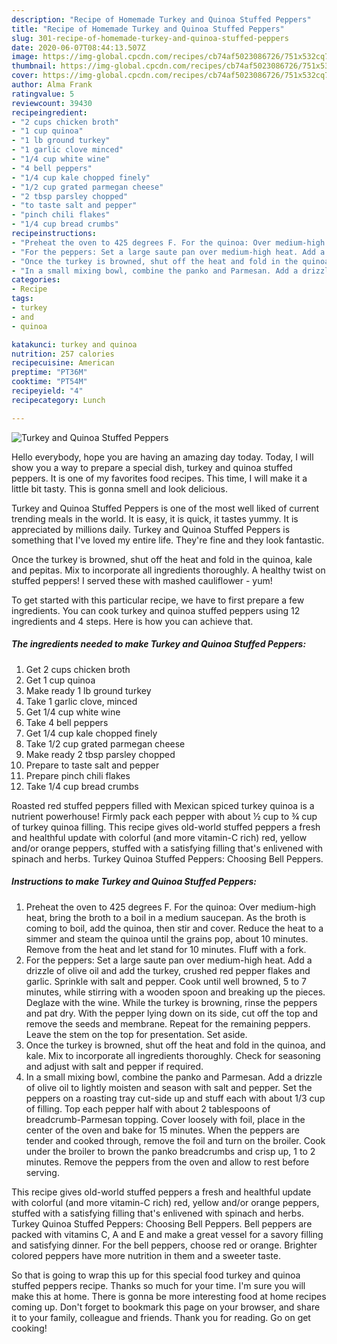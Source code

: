 ```yaml
---
description: "Recipe of Homemade Turkey and Quinoa Stuffed Peppers"
title: "Recipe of Homemade Turkey and Quinoa Stuffed Peppers"
slug: 301-recipe-of-homemade-turkey-and-quinoa-stuffed-peppers
date: 2020-06-07T08:44:13.507Z
image: https://img-global.cpcdn.com/recipes/cb74af5023086726/751x532cq70/turkey-and-quinoa-stuffed-peppers-recipe-main-photo.jpg
thumbnail: https://img-global.cpcdn.com/recipes/cb74af5023086726/751x532cq70/turkey-and-quinoa-stuffed-peppers-recipe-main-photo.jpg
cover: https://img-global.cpcdn.com/recipes/cb74af5023086726/751x532cq70/turkey-and-quinoa-stuffed-peppers-recipe-main-photo.jpg
author: Alma Frank
ratingvalue: 5
reviewcount: 39430
recipeingredient:
- "2 cups chicken broth"
- "1 cup quinoa"
- "1 lb ground turkey"
- "1 garlic clove minced"
- "1/4 cup white wine"
- "4 bell peppers"
- "1/4 cup kale chopped finely"
- "1/2 cup grated parmegan cheese"
- "2 tbsp parsley chopped"
- "to taste salt and pepper"
- "pinch chili flakes"
- "1/4 cup bread crumbs"
recipeinstructions:
- "Preheat the oven to 425 degrees F. For the quinoa: Over medium-high heat, bring the broth to a boil in a medium saucepan. As the broth is coming to boil, add the quinoa, then stir and cover. Reduce the heat to a simmer and steam the quinoa until the grains pop, about 10 minutes. Remove from the heat and let stand for 10 minutes. Fluff with a fork."
- "For the peppers: Set a large saute pan over medium-high heat. Add a drizzle of olive oil and add the turkey, crushed red pepper flakes and garlic. Sprinkle with salt and pepper. Cook until well browned, 5 to 7 minutes, while stirring with a wooden spoon and breaking up the pieces. Deglaze with the wine. While the turkey is browning, rinse the peppers and pat dry. With the pepper lying down on its side, cut off the top and remove the seeds and membrane. Repeat for the remaining peppers. Leave the stem on the top for presentation. Set aside."
- "Once the turkey is browned, shut off the heat and fold in the quinoa, and kale. Mix to incorporate all ingredients thoroughly. Check for seasoning and adjust with salt and pepper if required."
- "In a small mixing bowl, combine the panko and Parmesan. Add a drizzle of olive oil to lightly moisten and season with salt and pepper. Set the peppers on a roasting tray cut-side up and stuff each with about 1/3 cup of filling. Top each pepper half with about 2 tablespoons of breadcrumb-Parmesan topping. Cover loosely with foil, place in the center of the oven and bake for 15 minutes. When the peppers are tender and cooked through, remove the foil and turn on the broiler. Cook under the broiler to brown the panko breadcrumbs and crisp up, 1 to 2 minutes. Remove the peppers from the oven and allow to rest before serving."
categories:
- Recipe
tags:
- turkey
- and
- quinoa

katakunci: turkey and quinoa 
nutrition: 257 calories
recipecuisine: American
preptime: "PT36M"
cooktime: "PT54M"
recipeyield: "4"
recipecategory: Lunch

---
```



![Turkey and Quinoa Stuffed Peppers](https://img-global.cpcdn.com/recipes/cb74af5023086726/751x532cq70/turkey-and-quinoa-stuffed-peppers-recipe-main-photo.jpg)

Hello everybody, hope you are having an amazing day today. Today, I will show you a way to prepare a special dish, turkey and quinoa stuffed peppers. It is one of my favorites food recipes. This time, I will make it a little bit tasty. This is gonna smell and look delicious.

Turkey and Quinoa Stuffed Peppers is one of the most well liked of current trending meals in the world. It is easy, it is quick, it tastes yummy. It is appreciated by millions daily. Turkey and Quinoa Stuffed Peppers is something that I've loved my entire life. They're fine and they look fantastic.

Once the turkey is browned, shut off the heat and fold in the quinoa, kale and pepitas. Mix to incorporate all ingredients thoroughly. A healthy twist on stuffed peppers! I served these with mashed cauliflower - yum!


To get started with this particular recipe, we have to first prepare a few ingredients. You can cook turkey and quinoa stuffed peppers using 12 ingredients and 4 steps. Here is how you can achieve that.

<!--inarticleads1-->

##### The ingredients needed to make Turkey and Quinoa Stuffed Peppers:

1. Get 2 cups chicken broth
1. Get 1 cup quinoa
1. Make ready 1 lb ground turkey
1. Take 1 garlic clove, minced
1. Get 1/4 cup white wine
1. Take 4 bell peppers
1. Get 1/4 cup kale chopped finely
1. Take 1/2 cup grated parmegan cheese
1. Make ready 2 tbsp parsley chopped
1. Prepare to taste salt and pepper
1. Prepare pinch chili flakes
1. Take 1/4 cup bread crumbs


Roasted red stuffed peppers filled with Mexican spiced turkey quinoa is a nutrient powerhouse! Firmly pack each pepper with about ½ cup to ¾ cup of turkey quinoa filling. This recipe gives old-world stuffed peppers a fresh and healthful update with colorful (and more vitamin-C rich) red, yellow and/or orange peppers, stuffed with a satisfying filling that&#39;s enlivened with spinach and herbs. Turkey Quinoa Stuffed Peppers: Choosing Bell Peppers. 

<!--inarticleads2-->

##### Instructions to make Turkey and Quinoa Stuffed Peppers:

1. Preheat the oven to 425 degrees F. For the quinoa: Over medium-high heat, bring the broth to a boil in a medium saucepan. As the broth is coming to boil, add the quinoa, then stir and cover. Reduce the heat to a simmer and steam the quinoa until the grains pop, about 10 minutes. Remove from the heat and let stand for 10 minutes. Fluff with a fork.
1. For the peppers: Set a large saute pan over medium-high heat. Add a drizzle of olive oil and add the turkey, crushed red pepper flakes and garlic. Sprinkle with salt and pepper. Cook until well browned, 5 to 7 minutes, while stirring with a wooden spoon and breaking up the pieces. Deglaze with the wine. While the turkey is browning, rinse the peppers and pat dry. With the pepper lying down on its side, cut off the top and remove the seeds and membrane. Repeat for the remaining peppers. Leave the stem on the top for presentation. Set aside.
1. Once the turkey is browned, shut off the heat and fold in the quinoa, and kale. Mix to incorporate all ingredients thoroughly. Check for seasoning and adjust with salt and pepper if required.
1. In a small mixing bowl, combine the panko and Parmesan. Add a drizzle of olive oil to lightly moisten and season with salt and pepper. Set the peppers on a roasting tray cut-side up and stuff each with about 1/3 cup of filling. Top each pepper half with about 2 tablespoons of breadcrumb-Parmesan topping. Cover loosely with foil, place in the center of the oven and bake for 15 minutes. When the peppers are tender and cooked through, remove the foil and turn on the broiler. Cook under the broiler to brown the panko breadcrumbs and crisp up, 1 to 2 minutes. Remove the peppers from the oven and allow to rest before serving.


This recipe gives old-world stuffed peppers a fresh and healthful update with colorful (and more vitamin-C rich) red, yellow and/or orange peppers, stuffed with a satisfying filling that&#39;s enlivened with spinach and herbs. Turkey Quinoa Stuffed Peppers: Choosing Bell Peppers. Bell peppers are packed with vitamins C, A and E and make a great vessel for a savory filling and satisfying dinner. For the bell peppers, choose red or orange. Brighter colored peppers have more nutrition in them and a sweeter taste. 

So that is going to wrap this up for this special food turkey and quinoa stuffed peppers recipe. Thanks so much for your time. I'm sure you will make this at home. There is gonna be more interesting food at home recipes coming up. Don't forget to bookmark this page on your browser, and share it to your family, colleague and friends. Thank you for reading. Go on get cooking!
